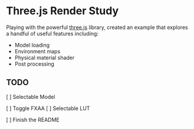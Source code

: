 # Three.js Render Study

Playing with the powerful [three.js](https://threejs.org/) library, created an example that explores a handful of useful features including:

- Model loading
- Environment maps
- Physical material shader
- Post processing

## TODO

[ ] Selectable Model

[ ] Toggle FXAA
[ ] Selectable LUT

[ ] Finish the README
